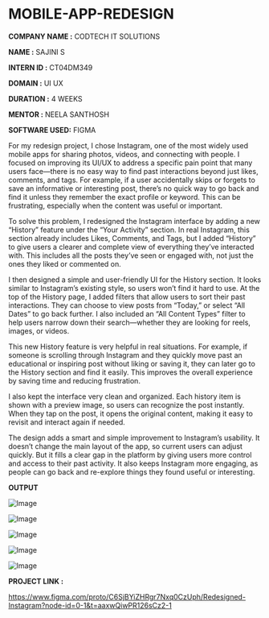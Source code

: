 # MOBILE-APP-REDESIGN

**COMPANY NAME :** CODTECH IT SOLUTIONS

**NAME :** SAJINI S

**INTERN ID :** CT04DM349

**DOMAIN :** UI UX

**DURATION :** 4 WEEKS

**MENTOR :** NEELA SANTHOSH

**SOFTWARE USED:** FIGMA

  For my redesign project, I chose Instagram, one of the most widely used mobile apps for sharing photos, videos, and connecting with people. I focused on improving its UI/UX to address a specific pain point that many users face—there is no easy way to find past interactions beyond just likes, comments, and tags. For example, if a user accidentally skips or forgets to save an informative or interesting post, there’s no quick way to go back and find it unless they remember the exact profile or keyword. This can be frustrating, especially when the content was useful or important.

To solve this problem, I redesigned the Instagram interface by adding a new “History” feature under the “Your Activity” section. In real Instagram, this section already includes Likes, Comments, and Tags, but I added “History” to give users a clearer and complete view of everything they’ve interacted with. This includes all the posts they’ve seen or engaged with, not just the ones they liked or commented on.

I then designed a simple and user-friendly UI for the History section. It looks similar to Instagram’s existing style, so users won’t find it hard to use. At the top of the History page, I added filters that allow users to sort their past interactions. They can choose to view posts from “Today,” or select “All Dates” to go back further. I also included an “All Content Types” filter to help users narrow down their search—whether they are looking for reels, images, or videos.

This new History feature is very helpful in real situations. For example, if someone is scrolling through Instagram and they quickly move past an educational or inspiring post without liking or saving it, they can later go to the History section and find it easily. This improves the overall experience by saving time and reducing frustration.

I also kept the interface very clean and organized. Each history item is shown with a preview image, so users can recognize the post instantly. When they tap on the post, it opens the original content, making it easy to revisit and interact again if needed.

The design adds a smart and simple improvement to Instagram’s usability. It doesn’t change the main layout of the app, so current users can adjust quickly. But it fills a clear gap in the platform by giving users more control and access to their past activity. It also keeps Instagram more engaging, as people can go back and re-explore things they found useful or interesting.

**OUTPUT**

![Image](https://github.com/user-attachments/assets/f6500ff0-c6fd-4263-baca-6befa09e3fb5)

![Image](https://github.com/user-attachments/assets/a8c3ba9b-3cfe-447f-8cde-2118cbdf6d0e)

![Image](https://github.com/user-attachments/assets/0702a33f-0fe6-4184-9069-509266b0b09e)

![Image](https://github.com/user-attachments/assets/153ce08f-a1e6-4838-9a93-1252b9984eca)

![Image](https://github.com/user-attachments/assets/c963d36d-8656-4a55-9a54-47fba9600b92)

**PROJECT LINK :**

https://www.figma.com/proto/C6SjBYiZHRgr7Nxq0CzUph/Redesigned-Instagram?node-id=0-1&t=aaxwQiwPR126sCz2-1
